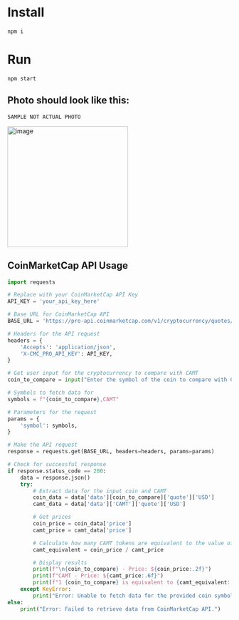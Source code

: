 # Install
```
npm i
```

# Run
```
npm start
```

## Photo should look like this:

```SAMPLE NOT ACTUAL PHOTO```

<img width="271" alt="image" src="https://github.com/user-attachments/assets/f8068429-a534-4dda-b4a2-cd163d2b18d3" />

## CoinMarketCap API Usage

```python
import requests

# Replace with your CoinMarketCap API Key
API_KEY = 'your_api_key_here'

# Base URL for CoinMarketCap API
BASE_URL = 'https://pro-api.coinmarketcap.com/v1/cryptocurrency/quotes/latest'

# Headers for the API request
headers = {
    'Accepts': 'application/json',
    'X-CMC_PRO_API_KEY': API_KEY,
}

# Get user input for the cryptocurrency to compare with CAMT
coin_to_compare = input("Enter the symbol of the coin to compare with CAMT (e.g., BTC, ETH, TRX): ").upper()

# Symbols to fetch data for
symbols = f"{coin_to_compare},CAMT"

# Parameters for the request
params = {
    'symbol': symbols,
}

# Make the API request
response = requests.get(BASE_URL, headers=headers, params=params)

# Check for successful response
if response.status_code == 200:
    data = response.json()
    try:
        # Extract data for the input coin and CAMT
        coin_data = data['data'][coin_to_compare]['quote']['USD']
        camt_data = data['data']['CAMT']['quote']['USD']

        # Get prices
        coin_price = coin_data['price']
        camt_price = camt_data['price']

        # Calculate how many CAMT tokens are equivalent to the value of the input coin
        camt_equivalent = coin_price / camt_price

        # Display results
        print(f"\n{coin_to_compare} - Price: ${coin_price:.2f}")
        print(f"CAMT - Price: ${camt_price:.6f}")
        print(f"1 {coin_to_compare} is equivalent to {camt_equivalent:.2f} CAMT tokens.")
    except KeyError:
        print("Error: Unable to fetch data for the provided coin symbol.")
else:
    print("Error: Failed to retrieve data from CoinMarketCap API.")
```